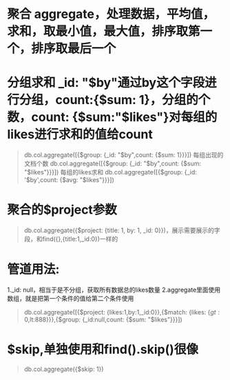 # 聚合 aggregate，处理数据，平均值，求和，取最小值，最大值，排序取第一个，排序取最后一个

# 分组求和 _id: "$by"通过by这个字段进行分组，count:{$sum: 1}，分组的个数，count: {$sum:"$likes"}对每组的likes进行求和的值给count
> db.col.aggregate([{$group: {_id: "$by",count: {$sum: 1}}}]) 每组出现的文档个数
> db.col.aggregate([{$group: {_id: "$by",count: {$sum: "$likes"}}}]) 每组的likes求和
> db.col.aggregate([{$group: {_id: '$by',count: {$avg: "$likes"}}}])

# 聚合的$project参数
> db.col.aggregate({$project: {title: 1, by: 1, _id: 0}})，展示需要展示的字段，和find({},{title:1,_id:0})一样的

# 管道用法:
1._id: null，相当于是不分组，获取所有数据总的likes数量
2.aggregate里面使用数组，就是把第一个条件的值给第二个条件使用
> db.col.aggregate([{$project: {likes:1,by:1,_id:0}},{$match: {likes: {$gt:0,$lt:888}}},{$group: {_id:null,count: {$sum: "$likes"}}}])

# $skip,单独使用和find().skip()很像
> db.col.aggregate({$skip: 1})



